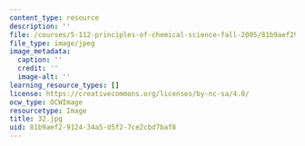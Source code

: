 ```yaml
---
content_type: resource
description: ''
file: /courses/5-112-principles-of-chemical-science-fall-2005/81b9aef2912434a5d5f27ce2cbd7baf8_32.jpg
file_type: image/jpeg
image_metadata:
  caption: ''
  credit: ''
  image-alt: ''
learning_resource_types: []
license: https://creativecommons.org/licenses/by-nc-sa/4.0/
ocw_type: OCWImage
resourcetype: Image
title: 32.jpg
uid: 81b9aef2-9124-34a5-d5f2-7ce2cbd7baf8
---
```

